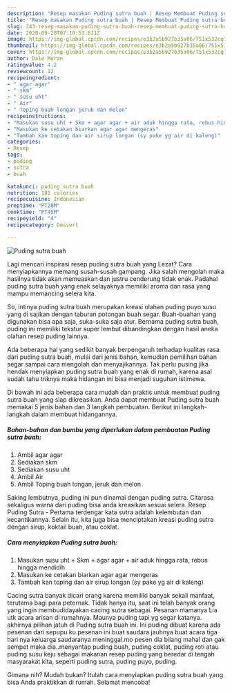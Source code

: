 ```yaml
---
description: "Resep masakan Puding sutra buah | Resep Membuat Puding sutra buah Yang Enak dan Simpel"
title: "Resep masakan Puding sutra buah | Resep Membuat Puding sutra buah Yang Enak dan Simpel"
slug: 243-resep-masakan-puding-sutra-buah-resep-membuat-puding-sutra-buah-yang-enak-dan-simpel
date: 2020-09-28T07:10:53.611Z
image: https://img-global.cpcdn.com/recipes/e3b2a5b927b35a06/751x532cq70/puding-sutra-buah-foto-resep-utama.jpg
thumbnail: https://img-global.cpcdn.com/recipes/e3b2a5b927b35a06/751x532cq70/puding-sutra-buah-foto-resep-utama.jpg
cover: https://img-global.cpcdn.com/recipes/e3b2a5b927b35a06/751x532cq70/puding-sutra-buah-foto-resep-utama.jpg
author: Dale Moran
ratingvalue: 4.2
reviewcount: 12
recipeingredient:
- " agar agar"
- " skm"
- " susu uht"
- " Air"
- " Toping buah longan jeruk dan melon"
recipeinstructions:
- "Masukan susu uht + Skm + agar agar + air aduk hingga rata, rebus hingga mendidih"
- "Masukan ke cetakan biarkan agar agar mengeras"
- "Tambah kan toping dan air sirup longan (sy pake yg air di kaleng)"
categories:
- Resep
tags:
- puding
- sutra
- buah

katakunci: puding sutra buah 
nutrition: 181 calories
recipecuisine: Indonesian
preptime: "PT28M"
cooktime: "PT45M"
recipeyield: "4"
recipecategory: Dessert

---
```



![Puding sutra buah](https://img-global.cpcdn.com/recipes/e3b2a5b927b35a06/751x532cq70/puding-sutra-buah-foto-resep-utama.jpg)

Lagi mencari inspirasi resep puding sutra buah yang Lezat? Cara menyiapkannya memang susah-susah gampang. Jika salah mengolah maka hasilnya tidak akan memuaskan dan justru cenderung tidak enak. Padahal puding sutra buah yang enak selayaknya memiliki aroma dan rasa yang mampu memancing selera kita.

So, intinya puding sutra buah merupakan kreasi olahan puding puyo susu yang di sajikan dengan taburan potongan buah segar. Buah-buahan yang digunakan bisa apa saja, suka-suka saja atur. Bernama puding sutra buah, puding ini memiliki tekstur super lembut dibandingkan dengan hasil aneka olahan resep puding lainnya.

Ada beberapa hal yang sedikit banyak berpengaruh terhadap kualitas rasa dari puding sutra buah, mulai dari jenis bahan, kemudian pemilihan bahan segar sampai cara mengolah dan menyajikannya. Tak perlu pusing jika hendak menyiapkan puding sutra buah yang enak di rumah, karena asal sudah tahu triknya maka hidangan ini bisa menjadi suguhan istimewa.


Di bawah ini ada beberapa cara mudah dan praktis untuk membuat puding sutra buah yang siap dikreasikan. Anda dapat membuat Puding sutra buah memakai 5 jenis bahan dan 3 langkah pembuatan. Berikut ini langkah-langkah dalam membuat hidangannya.

<!--inarticleads1-->

##### Bahan-bahan dan bumbu yang diperlukan dalam pembuatan Puding sutra buah:

1. Ambil  agar agar
1. Sediakan  skm
1. Sediakan  susu uht
1. Ambil  Air
1. Ambil  Toping buah longan, jeruk dan melon


Saking lembutnya, puding ini pun dinamai dengan puding sutra. Citarasa sekaligus warna dari puding bisa anda kreasikan sesuai selera. Resep Puding Sutra - Pertama terdengar kata sutra adalah kelembutan dan kecantikannya. Selain itu, kita juga bisa menciptakan kreasi puding sutra dengan sirup, koktail buah, atau coklat. 

<!--inarticleads2-->

##### Cara menyiapkan Puding sutra buah:

1. Masukan susu uht + Skm + agar agar + air aduk hingga rata, rebus hingga mendidih
1. Masukan ke cetakan biarkan agar agar mengeras
1. Tambah kan toping dan air sirup longan (sy pake yg air di kaleng)


Cacing sutra banyak dicari orang karena memiliki banyak sekali manfaat, terutama bagi para peternak. Tidak hanya itu, saat ini telah banyak orang yang ingin membudidayakan cacing sutra sebagai. Pesanan mamanya Lia utk acara arisan di rumahnya. Maunya puding tapi yg segar katanya. akhirnya pilihan jatuh di Puding sutra buah ini. Ini puding dibuat karena ada pesenan dari sepupu ku.pesenan ini buat saudara jauhnya buat acara tiga hari nya keluarga saudaranya meninggal.mo pesen dia bilang mahal dan gak sempet maka dia..menyantap puding buah, puding coklat, puding roti atau puding susu keju sebagai makanan resep puding yang beredar di tengah masyarakat kita, seperti puding sutra, puding puyo, puding. 

Gimana nih? Mudah bukan? Itulah cara menyiapkan puding sutra buah yang bisa Anda praktikkan di rumah. Selamat mencoba!

